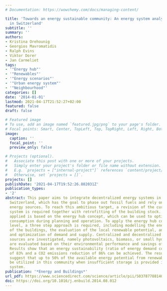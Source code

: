 ```yaml
---
# Documentation: https://wowchemy.com/docs/managing-content/

title: 'Towards an energy sustainable community: An energy system analysis for a village
  in Switzerland'
subtitle: ''
summary: ''
authors:
- Kristina Orehounig
- Georgios Mavromatidis
- Ralph Evins
- Viktor Dorer
- Jan Carmeliet
tags:
- '"Energy hub"'
- '"Renewables"'
- '"Energy scenarios"'
- '"Urban energy system"'
- '"Neighbourhood"'
categories: []
date: '2014-01-01'
lastmod: 2021-04-17T21:52:27+02:00
featured: false
draft: false

# Featured image
# To use, add an image named `featured.jpg/png` to your page's folder.
# Focal points: Smart, Center, TopLeft, Top, TopRight, Left, Right, BottomLeft, Bottom, BottomRight.
image:
  caption: ''
  focal_point: ''
  preview_only: false

# Projects (optional).
#   Associate this post with one or more of your projects.
#   Simply enter your project's folder or file name without extension.
#   E.g. `projects = ["internal-project"]` references `content/project/deep-learning/index.md`.
#   Otherwise, set `projects = []`.
projects: []
publishDate: '2021-04-17T19:52:26.802031Z'
publication_types:
- '2'
abstract: This paper aims to integrate decentralized energy systems in a village in
  Switzerland, which has the goal to phase out fossil fuels and rely on local renewable
  energy sources. To reach this ambitious target, a revision of the current energy
  system is required together with retrofitting of the building stock. The method
  applied is based on the energy hub concept, which can be used to optimize the energy
  consumption during planning and operation. To apply the energy hub concept at neighbourhood
  level, a three step approach is required, including modelling the energy demand
  of the buildings, the evaluation of the local renewable potential, and the management
  and optimization of demand and supply. Centralized and decentralized local renewable
  sources are investigated, namely photovoltaics, biomass, or small hydro power. Scenarios
  are evaluated based on their environmental performance and savings of CO2 emissions.
  Results show that an energy sustainability (ratio of energy demand covered by renewables)
  of 83% and a CO2 emissions reduction of 86% can be achieved. The results further
  suggest that up to 50% of the available energy potential from renewables cannot
  be utilized in this community when insufficient storage is provided in the energy
  system.
publication: '*Energy and Buildings*'
url_pdf: https://www.sciencedirect.com/science/article/pii/S0378778814006549
doi: https://doi.org/10.1016/j.enbuild.2014.08.012
---
```

